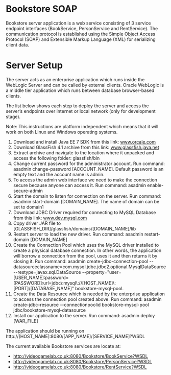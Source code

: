 # Bookstore SOAP #

Bookstore server application is a web service consisting of 3 service endpoint interfaces (BookService, PersonService and RentService). The communication protocol is established using the Simple Object Access Protocol (SOAP) and Extensible Markup Language (XML) for serializing client data.

# Server Setup #

The server acts as an enterprise application which runs inside the WebLogic Server and can be called by external clients. Oracle WebLogic is a middle tier application which runs between database browser-based clients.

The list below shows each step to deploy the server and access the server’s endpoints over internet or local network (only for development stage). 

Note: This instructions are platform independent which means that it will work on both Linux and Windows operating systems.

1.	Download and install Java EE 7 SDK from this link: www.orcale.com
2.	Download GlassFish 4.1 archive from this link: www.glassfish.java.net
3.	Extract archive and navigate to the location where it unpacked and access the following folder: glassfish/bin
4.	Change current password for the administrator account. Run command: asadmin change-password [ACCOUNT_NAME]. Default password is an empty text and the account name is admin.
5.	To access the admin web interface we need to make the connection secure because anyone can access it. Run command: asadmin enable-secure-admin
6.	Start the domain to listen for connection on the server. Run command: asadmin start-domain [DOMAIN_NAME]. The name of domain can be set to domain1
7.	Download JDBC Driver required for connecting to MySQL Database from this link: www.dev.mysql.com
8.	Copy driver JAR file to [GLASSFISH_DIR]/glassfish/domains/[DOMAIN_NAME]/lib
9.	Restart server to load the new driver. Run command: asadmin restart-domain [DOMAIN_NAME]
10.	Create the Connection Pool which uses the MySQL driver installed to create a physical database connection. In other words, the application will borrow a connection from the pool, uses it and then returns it by closing it. Run command: asadmin create-jdbc-connection-pool --datasourceclassname=com.mysql.jdbc.jdbc2.optional.MysqlDataSource --restype=javax.sql.DataSource --property="user=[USER_NAME]:password=[PASSWORD]:url=jdbc\\:mysql\\://[HOST_NAME]\\:[PORT]/[DATABASE_NAME]" bookstore-mysql-pool. 
11.	Create the Data Resource which is needed by the enterprise application to access the connection pool created above. Run command: asadmin create-jdbc-resource --connectionpoolid bookstore-mysql-pool jdbc/bookstore-mysql-datasource
12.	Install our application to the server. Run command: asadmin deploy [WAR_FILE]

The application should be running on http://[HOST_NAME]:8080/[APP_NAME]/[SERVICE_NAME]?WSDL

The current available Bookstore services are locate at:

- http://videogamelab.co.uk:8080/Bookstore/BookService?WSDL
- http://videogamelab.co.uk:8080/Bookstore/PersonService?WSDL
- http://videogamelab.co.uk:8080/Bookstore/RentService?WSDL
